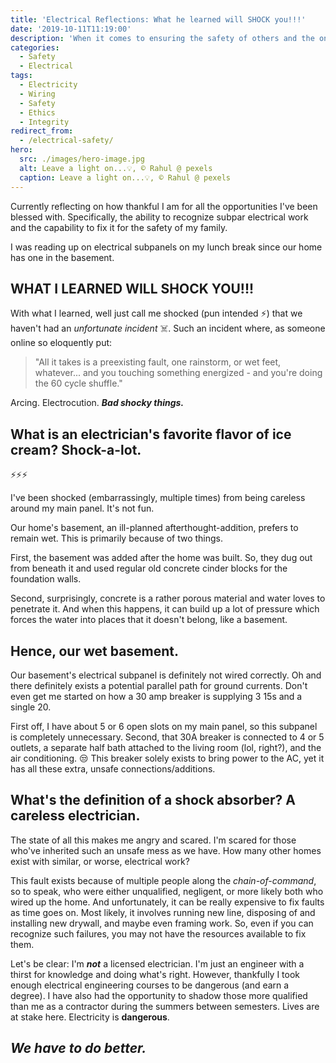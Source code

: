 ```yaml
---
title: 'Electrical Reflections: What he learned will SHOCK you!!!'
date: '2019-10-11T11:19:00'
description: 'When it comes to ensuring the safety of others and the ones we love, we have to do better.'
categories:
  - Safety
  - Electrical
tags:
  - Electricity
  - Wiring
  - Safety
  - Ethics
  - Integrity
redirect_from:
  - /electrical-safety/
hero:
  src: ./images/hero-image.jpg
  alt: Leave a light on...💡, © Rahul @ pexels
  caption: Leave a light on...💡, © Rahul @ pexels
---
```


Currently reflecting on how thankful I am for all the opportunities I've been blessed with.
Specifically, the ability to recognize subpar electrical work and the capability to fix it for the safety of my family.

I was reading up on electrical subpanels on my lunch break since our home has one in the basement.

## WHAT I LEARNED WILL SHOCK YOU!!!

With what I learned, well just call me shocked (pun intended ⚡️) that we haven't had an _unfortunate incident_ ☠️.
Such an incident where, as someone online so eloquently put:

> "All it takes is a preexisting fault, one rainstorm, or wet feet, whatever... and you touching something energized - and you're doing the 60 cycle shuffle."

Arcing. Electrocution. **_Bad shocky things._**

## What is an electrician's favorite flavor of ice cream? Shock-a-lot.

⚡️️️️️️️️️⚡️⚡️

I've been shocked (embarrassingly, multiple times) from being careless around my main panel.
It's not fun.

Our home's basement, an ill-planned afterthought-addition, prefers to remain wet.
This is primarily because of two things.

First, the basement was added after the home was built.
So, they dug out from beneath it and used regular old concrete cinder blocks for the foundation walls.

Second, surprisingly, concrete is a rather porous material and water loves to penetrate it.
And when this happens, it can build up a lot of pressure which forces the water into places that it doesn't belong, like a basement.

## Hence, our wet basement.

Our basement's electrical subpanel is definitely not wired correctly.
Oh and there definitely exists a potential parallel path for ground currents.
Don't even get me started on how a 30 amp breaker is supplying 3 15s and a single 20.

First off, I have about 5 or 6 open slots on my main panel, so this subpanel is completely unnecessary.
Second, that 30A breaker is connected to 4 or 5 outlets, a separate half bath attached to the living room (lol, right?), and the air conditioning.
😒
This breaker solely exists to bring power to the AC, yet it has all these extra, unsafe connections/additions.

## What's the definition of a shock absorber? A careless electrician.

The state of all this makes me angry and scared.
I'm scared for those who've inherited such an unsafe mess as we have.
How many other homes exist with similar, or worse, electrical work?

This fault exists because of multiple people along the _chain-of-command_, so to speak, who were either unqualified, negligent, or more likely both who wired up the home.
And unfortunately, it can be really expensive to fix faults as time goes on.
Most likely, it involves running new line, disposing of and installing new drywall, and maybe even framing work.
So, even if you can recognize such failures, you may not have the resources available to fix them.

Let's be clear: I'm **_not_** a licensed electrician.
I'm just an engineer with a thirst for knowledge and doing what's right.
However, thankfully I took enough electrical engineering courses to be dangerous (and earn a degree).
I have also had the opportunity to shadow those more qualified than me as a contractor during the summers between semesters.
Lives are at stake here.
Electricity is **dangerous**.

## _We have to do better._
